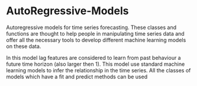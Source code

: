 # AutoRegressive-Models
Autoregressive models for time series forecasting. 
These classes and functions are thought to help people in manipulating time series data and offer all the necessary tools to develop different machine learning models on these data.

In this model lag features are considered to learn from past behaviour a future time horizon (also larger then 1). 
This model use standard machine learning models to infer the relationship in the time series. 
All the classes of models which have a fit and predict methods can be used
